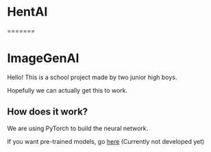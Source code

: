# HentAI
=======
# ImageGenAI

Hello! This is a school project made by two junior high boys.

Hopefully we can actually get this to work.

## How does it work?

We are using PyTorch to build the neural network.

If you want pre-trained models, go [here](https://kevlu8.herokuapp.com/ai/ImageGenAI/models)
(Currently not developed yet)

